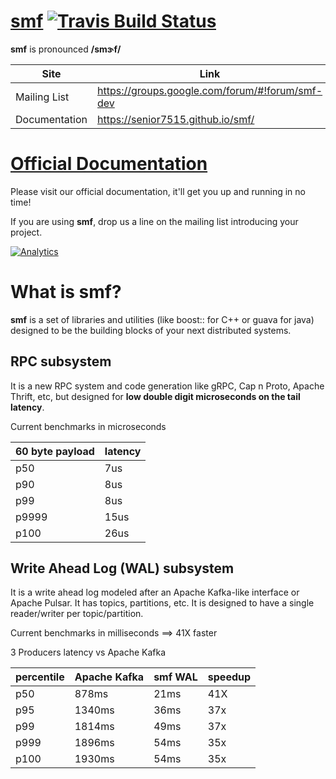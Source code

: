 # [smf](http://senior7515.github.io/smf/)      [![Travis Build Status](https://travis-ci.org/senior7515/smf.svg?branch=master)](https://travis-ci.org/senior7515/smf) 

**smf** is pronounced **/smɝf/**

Site         | Link
------------ | --------
Mailing List  | https://groups.google.com/forum/#!forum/smf-dev
Documentation | https://senior7515.github.io/smf/

# [Official Documentation](https://senior7515.github.io/smf) 

Please visit our official documentation, 
it'll get you up and running in no time!

If you are using **smf**, drop us a line on the mailing list introducing your project. 


[![Analytics](https://ga-beacon.appspot.com/UA-99983285-1/chromeskel_a/readme?pixel)]()


# What is smf?

**smf** is a set of libraries and utilities (like boost:: for C++ or guava for java)
designed to be the building blocks of your next distributed systems.


## RPC subsystem

It is a new RPC system and code generation like gRPC, Cap n Proto,
Apache Thrift, etc, but designed for 
**low double digit microseconds on the tail latency**.

Current benchmarks in microseconds

| 60 byte payload  | latency   |
| ---------------- | --------- |
| p50              | 7us       |
| p90              | 8us       |
| p99              | 8us       |
| p9999            | 15us      |
| p100             | 26us      |

## Write Ahead Log (WAL) subsystem

It is a write ahead log modeled after an Apache Kafka-like interface or 
Apache Pulsar. It has topics, partitions, etc. It is designed to have a
single reader/writer per topic/partition. 

Current benchmarks in milliseconds ==> 41X faster 

3 Producers latency vs Apache Kafka

| percentile  | Apache Kafka      | smf WAL  | speedup |
| ----------- | ----------------- | -------- |     --- |
| p50	     | 878ms		     | 21ms     |     41X |
| p95	     | 1340ms		    | 36ms     |     37x |
| p99	     | 1814ms		    | 49ms     |     37x |
| p999	    | 1896ms		    | 54ms     |     35x |
| p100	    | 1930ms		    | 54ms     |     35x |



